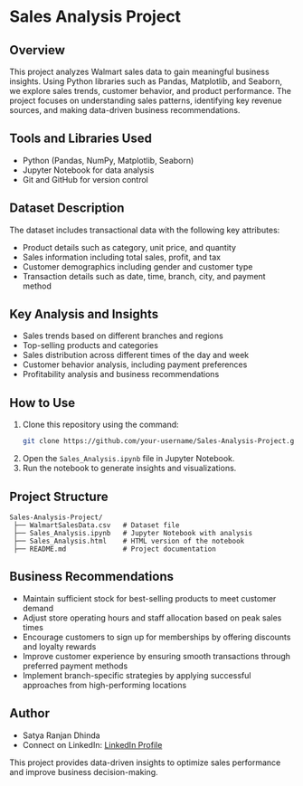 # Sales Analysis Project

## Overview
This project analyzes Walmart sales data to gain meaningful business insights. Using Python libraries such as Pandas, Matplotlib, and Seaborn, we explore sales trends, customer behavior, and product performance. The project focuses on understanding sales patterns, identifying key revenue sources, and making data-driven business recommendations.

## Tools and Libraries Used
- Python (Pandas, NumPy, Matplotlib, Seaborn)
- Jupyter Notebook for data analysis
- Git and GitHub for version control

## Dataset Description
The dataset includes transactional data with the following key attributes:
- Product details such as category, unit price, and quantity
- Sales information including total sales, profit, and tax
- Customer demographics including gender and customer type
- Transaction details such as date, time, branch, city, and payment method

## Key Analysis and Insights
- Sales trends based on different branches and regions
- Top-selling products and categories
- Sales distribution across different times of the day and week
- Customer behavior analysis, including payment preferences
- Profitability analysis and business recommendations

## How to Use
1. Clone this repository using the command:
   ```bash
   git clone https://github.com/your-username/Sales-Analysis-Project.git
   ```
2. Open the `Sales_Analysis.ipynb` file in Jupyter Notebook.
3. Run the notebook to generate insights and visualizations.

## Project Structure
```
Sales-Analysis-Project/
 ├── WalmartSalesData.csv   # Dataset file
 ├── Sales_Analysis.ipynb   # Jupyter Notebook with analysis
 ├── Sales_Analysis.html    # HTML version of the notebook
 ├── README.md              # Project documentation
```

## Business Recommendations
- Maintain sufficient stock for best-selling products to meet customer demand
- Adjust store operating hours and staff allocation based on peak sales times
- Encourage customers to sign up for memberships by offering discounts and loyalty rewards
- Improve customer experience by ensuring smooth transactions through preferred payment methods
- Implement branch-specific strategies by applying successful approaches from high-performing locations

## Author
- Satya Ranjan Dhinda
- Connect on LinkedIn: [LinkedIn Profile](https://linkedin.com/in/satya-ranjan-dhinda)

This project provides data-driven insights to optimize sales performance and improve business decision-making.

